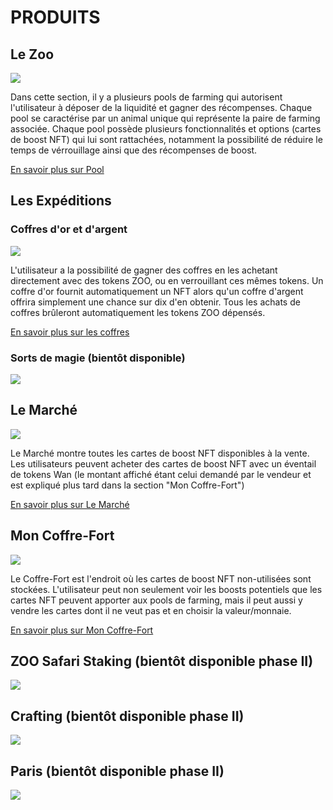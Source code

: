# PRODUITS


## Le Zoo 

![](/thezoo.png)

Dans cette section, il y a plusieurs pools de farming qui autorisent l'utilisateur à déposer de la liquidité et gagner des récompenses. Chaque pool se caractérise par un animal unique qui représente la paire de farming associée. Chaque pool possède plusieurs fonctionnalités et options (cartes de boost NFT) qui lui sont rattachées, notamment la possibilité de réduire le temps de vérrouillage ainsi que des récompenses de boost.

[En savoir plus sur Pool](/manual/pool)

## Les Expéditions


### Coffres d'or et d'argent

![](/goldchestfeature.png)

L'utilisateur a la possibilité de gagner des coffres en les achetant directement avec des tokens ZOO, ou en verrouillant ces mêmes tokens. Un coffre d'or fournit automatiquement un NFT alors qu'un coffre d'argent offrira simplement une chance sur dix d'en obtenir. Tous les achats de coffres brûleront automatiquement les tokens ZOO dépensés.

[En savoir plus sur les coffres](/expedition#buy-goldsilver-chests)

### Sorts de magie (bientôt disponible)

![](/phase2/magic_spells.png)




## Le Marché

![](/ZooMarket.png)

Le Marché montre toutes les cartes de boost NFT disponibles à la vente. Les utilisateurs peuvent acheter des cartes de boost NFT avec un éventail de tokens Wan (le montant affiché étant celui demandé par le vendeur et est expliqué plus tard dans la section "Mon Coffre-Fort") 

[En savoir plus sur Le Marché](/manual/market)

## Mon Coffre-Fort

![](/mysafe.png)

Le Coffre-Fort est l'endroit où les cartes de boost NFT non-utilisées sont stockées. L'utilisateur peut non seulement voir les boosts potentiels que les cartes NFT peuvent apporter aux pools de farming, mais il peut aussi y vendre les cartes dont il ne veut pas et en choisir la valeur/monnaie.

[En savoir plus sur Mon Coffre-Fort](/manual/safe)

## ZOO Safari Staking (bientôt disponible phase II)

![](/phase2/staking_safari.png)

## Crafting (bientôt disponible phase II)

![](/phase2/crafting.png)

## Paris (bientôt disponible phase II)

![](/phase2/boxing.png)

